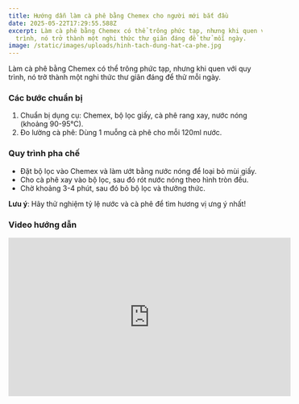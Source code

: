 ```yaml
---
title: Hướng dẫn làm cà phê bằng Chemex cho người mới bắt đầu
date: 2025-05-22T17:29:55.588Z
excerpt: Làm cà phê bằng Chemex có thể trông phức tạp, nhưng khi quen với quy
  trình, nó trở thành một nghi thức thư giãn đáng để thử mỗi ngày.
image: /static/images/uploads/hinh-tach-dung-hat-ca-phe.jpg
---
```

Làm cà phê bằng Chemex có thể trông phức tạp, nhưng khi quen với quy trình, nó trở thành một nghi thức thư giãn đáng để thử mỗi ngày.

### Các bước chuẩn bị

1. Chuẩn bị dụng cụ: Chemex, bộ lọc giấy, cà phê rang xay, nước nóng (khoảng 90-95°C).
2. Đo lường cà phê: Dùng 1 muỗng cà phê cho mỗi 120ml nước.

### Quy trình pha chế

* Đặt bộ lọc vào Chemex và làm ướt bằng nước nóng để loại bỏ mùi giấy.
* Cho cà phê xay vào bộ lọc, sau đó rót nước nóng theo hình tròn đều.
* Chờ khoảng 3-4 phút, sau đó bỏ bộ lọc và thưởng thức.

**Lưu ý**: Hãy thử nghiệm tỷ lệ nước và cà phê để tìm hương vị ưng ý nhất!

### Video hướng dẫn
<iframe width="560" height="315" src="https://www.youtube.com/embed/Cto50Bu5sfQ" frameborder="0" allowfullscreen></iframe>